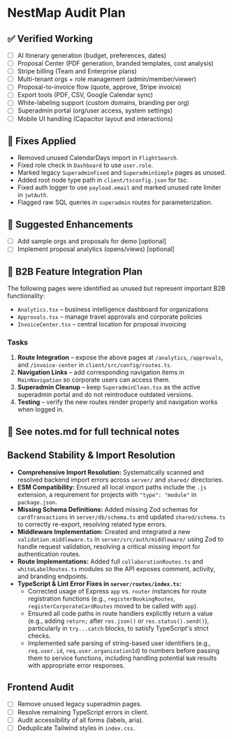 # NestMap Audit Plan

## ✅ Verified Working
- [ ] AI Itinerary generation (budget, preferences, dates)
- [ ] Proposal Center (PDF generation, branded templates, cost analysis)
- [ ] Stripe billing (Team and Enterprise plans)
- [ ] Multi-tenant orgs + role management (admin/member/viewer)
- [ ] Proposal-to-invoice flow (quote, approve, Stripe invoice)
- [ ] Export tools (PDF, CSV, Google Calendar sync)
- [ ] White-labeling support (custom domains, branding per org)
- [ ] Superadmin portal (org/user access, system settings)
- [ ] Mobile UI handling (Capacitor layout and interactions)

## 🔧 Fixes Applied
<!-- Add fixes as they're implemented -->
- Removed unused CalendarDays import in `FlightSearch`.
- Fixed role check in `Dashboard` to use `user.role`.
- Marked legacy `SuperadminFixed` and `SuperadminSimple` pages as unused.
- Added root node type path in `client/tsconfig.json` for tsc.
- Fixed auth logger to use `payload.email` and marked unused rate limiter in `jwtAuth`.
- Flagged raw SQL queries in `superadmin` routes for parameterization.

## 🔮 Suggested Enhancements
- [ ] Add sample orgs and proposals for demo [optional]
- [ ] Implement proposal analytics (opens/views) [optional]

## 🚀 B2B Feature Integration Plan

The following pages were identified as unused but represent important B2B functionality:

- `Analytics.tsx` – business intelligence dashboard for organizations
- `Approvals.tsx` – manage travel approvals and corporate policies
- `InvoiceCenter.tsx` – central location for proposal invoicing

### Tasks
1. **Route Integration** – expose the above pages at `/analytics`, `/approvals`, and `/invoice-center` in `client/src/config/routes.ts`.
2. **Navigation Links** – add corresponding navigation items in `MainNavigation` so corporate users can access them.
3. **Superadmin Cleanup** – keep `SuperadminClean.tsx` as the active superadmin portal and do not reintroduce outdated versions.
4. **Testing** – verify the new routes render properly and navigation works when logged in.

## 🧠 See notes.md for full technical notes

## Backend Stability & Import Resolution
- **Comprehensive Import Resolution:** Systematically scanned and resolved backend import errors across `server/` and `shared/` directories.
- **ESM Compatibility:** Ensured all local import paths include the `.js` extension, a requirement for projects with `"type": "module"` in `package.json`.
- **Missing Schema Definitions:** Added missing Zod schemas for `cardTransactions` in `server/db/schema.ts` and updated `shared/schema.ts` to correctly re-export, resolving related type errors.
- **Middleware Implementation:** Created and integrated a new `validation.middleware.ts` in `server/src/auth/middleware/` using Zod to handle request validation, resolving a critical missing import for authentication routes.
- **Route Implementations:** Added full `collaborationRoutes.ts` and `whiteLabelRoutes.ts` modules so the API exposes comment, activity, and branding endpoints.
- **TypeScript & Lint Error Fixes in `server/routes/index.ts`:**
  - Corrected usage of Express `app` vs. `router` instances for route registration functions (e.g., `registerBookingRoutes`, `registerCorporateCardRoutes` moved to be called with `app`).
  - Ensured all code paths in route handlers explicitly return a value (e.g., adding `return;` after `res.json()` or `res.status().send()`), particularly in `try...catch` blocks, to satisfy TypeScript's strict checks.
  - Implemented safe parsing of string-based user identifiers (e.g., `req.user.id`, `req.user.organizationId`) to numbers before passing them to service functions, including handling potential `NaN` results with appropriate error responses.

## Frontend Audit

- [ ] Remove unused legacy superadmin pages.
- [ ] Resolve remaining TypeScript errors in client.
- [ ] Audit accessibility of all forms (labels, aria).
- [ ] Deduplicate Tailwind styles in `index.css`.
